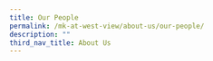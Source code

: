 ```yaml
---
title: Our People
permalink: /mk-at-west-view/about-us/our-people/
description: ""
third_nav_title: About Us
---
```

